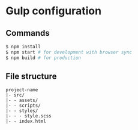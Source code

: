 # Gulp configuration
## Commands
```bash
$ npm install
$ npm start # for development with browser sync
$ npm build # for production
```
## File structure
```
project-name
|- src/
|- - assets/
|- - scripts/
|- - styles/
|- - - style.scss
|- - index.html
```
